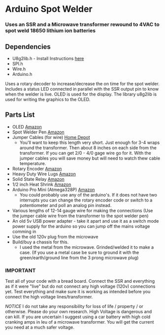 # Arduino Spot Welder

### Uses an SSR and a Microwave transformer rewound to 4VAC to spot weld 18650 lithium ion batteries

## Dependencies
* U8g2lib.h - Install Instructions [here](https://github.com/olikraus/u8g2/wiki/u8g2install)
* SPI.h
* Wire.h
* Arduino.h

Uses a rotary decoder to increase/decrease the on time for the spot welder. Includes a status LED connected in parallel with the SSR output pin to know when the welder is live. OLED is used for the display. The library u8g2lib is used for writing the graphics to the OLED.

## Parts List

- OLED [Amazon](https://www.amazon.com/gp/product/B00O2LLT30)
- Spot Welder Pen [Amazon](https://www.amazon.com/gp/product/B08R6Y9DNM)
- Jumper Cables (for wire) [Home Depot](https://www.homedepot.com/p/Road-Power-12-ft-8-Gauge-200-Amp-Yellow-Booster-Cables-84458802/309569068?)
  * You'll want to keep this length very short. Just enough for 3-4 wraps around the transformer. Then about 8 inches on each side from the transformer. If you can get 2/0 - 4/0 gage wire go for it. With the jumper cables you will save money but will need to watch thew cable temperature.
- Rotary Encoder [Amazon](https://www.amazon.com/gp/product/B06XQTHDRR)
- Heavy Duty Wire Lugs [Amazon](https://www.amazon.com/gp/product/B073Y9RYFM)
- Solid State Relay [Amazon](https://www.amazon.com/gp/product/B08GPB7N2T)
- 1/2 inch Heat Shrink [Amazon](https://www.amazon.com/gp/product/B07FPDBGYH/)
- Arduino Pro Mini (Atmega328P) [Amazon](https://www.amazon.com/HiLetgo-Atmega328P-Replace-ATmega128-Atmega328/dp/B07X2JGS69)
  * You could probably use any of the arduino's. If it does not have two interrupts you can change the rotary encoder code or switch to a potentiometer and poll an analog pin instead.
- Various lengths of 12-14 gauge wire for making the connections (Use the jumper cable wire from the transformer to the spot welder pen)
- An old 5v USB power adapter - take it apart and use it as a switch mode power supply for the arduino so you can jump off the mains voltage comming in
- Use the old 120v plug from the microwave
- Build/buy a chassis for this. 
  * I used the metal from the microwave. Grinded/welded it to make a case. (If you use a metal case be sure to ground it with the green/earth/ground line from the 3 prong microwave plug)
  
### IMPORTANT ###
Test all of your code with a bread board. Connect the SSR and everything as if it were "live" but do not connect any high voltage (120v) connections yet. Test everything and make sure it is working as intended before you connect the high voltage lines/transformer. 


*NOTICE* I do not take any responsibility for loss of life / property / or otherwise. Please do your own research. High Voltage is dangerous and can kill. If you are uncertain I suggest using a car battery with high cold cranking amps in leu of a microwave transformer. You will get the current you need at a much safer voltage. 
